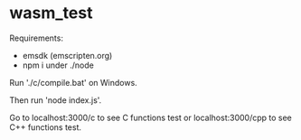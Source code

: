 # wasm_test
Requirements:

*  emsdk (emscripten.org)
*  npm i under ./node


Run './c/compile.bat' on Windows.

Then run 'node index.js'.

Go to localhost:3000/c to see C functions test or localhost:3000/cpp to see C++ functions test.
